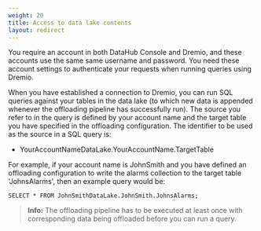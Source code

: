 ```yaml
---
weight: 20
title: Access to data lake contents
layout: redirect
---
```


You require an account in both DataHub Console and Dremio, and these accounts use the same same username and password. You need these account settings to authenticate your requests when running queries using Dremio.

When you have established a connection to Dremio, you can run SQL queries against your tables in the data lake (to which new data is appended whenever the offloading pipeline has successfully run). The source you refer to in the query is defined by your account name and the target table you have specified in the offloading configuration. The identifier to be used as the source in a SQL query is:

* YourAccountNameDataLake.YourAccountName.TargetTable

For example, if your account name is JohnSmith and you have defined an offloading configuration to write the alarms collection to the target table 'JohnsAlarms', then an example query would be:

```
SELECT * FROM JohnSmithDataLake.JohnSmith.JohnsAlarms;
```

> **Info:** The offloading pipeline has to be executed at least once with corresponding data being offloaded before you can run a query.


